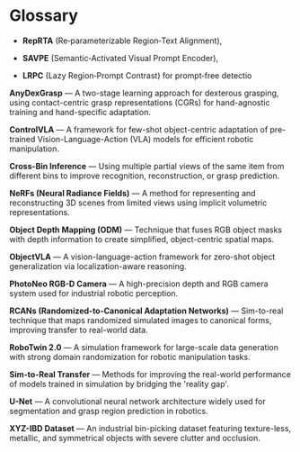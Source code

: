 # Glossary

- **RepRTA** (Re‑parameterizable Region‑Text Alignment),
    
- **SAVPE** (Semantic‑Activated Visual Prompt Encoder),
    
- **LRPC** (Lazy Region‑Prompt Contrast) for prompt‑free detectio


**AnyDexGrasp** — A two-stage learning approach for dexterous grasping, using contact-centric grasp representations (CGRs) for hand-agnostic training and hand-specific adaptation.

**ControlVLA** — A framework for few-shot object-centric adaptation of pre-trained Vision-Language-Action (VLA) models for efficient robotic manipulation.

**Cross-Bin Inference** — Using multiple partial views of the same item from different bins to improve recognition, reconstruction, or grasp prediction.

**NeRFs (Neural Radiance Fields)** — A method for representing and reconstructing 3D scenes from limited views using implicit volumetric representations.

**Object Depth Mapping (ODM)** — Technique that fuses RGB object masks with depth information to create simplified, object-centric spatial maps.

**ObjectVLA** — A vision-language-action framework for zero-shot object generalization via localization-aware reasoning.

**PhotoNeo RGB-D Camera** — A high-precision depth and RGB camera system used for industrial robotic perception.

**RCANs (Randomized-to-Canonical Adaptation Networks)** — Sim-to-real technique that maps randomized simulated images to canonical forms, improving transfer to real-world data.

**RoboTwin 2.0** — A simulation framework for large-scale data generation with strong domain randomization for robotic manipulation tasks.

**Sim-to-Real Transfer** — Methods for improving the real-world performance of models trained in simulation by bridging the 'reality gap'.

**U-Net** — A convolutional neural network architecture widely used for segmentation and grasp region prediction in robotics.

**XYZ-IBD Dataset** — An industrial bin-picking dataset featuring texture-less, metallic, and symmetrical objects with severe clutter and occlusion.

